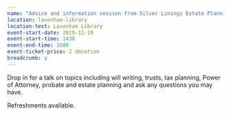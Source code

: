 ```yaml
---
name: "Advice and information session from Silver Linings Estate Planning"
location: lavenham-library
location-text: Lavenham Library
event-start-date: 2019-11-19
event-start-time: 1430
event-end-time: 1600
event-ticket-price: 2 donation
breadcrumb: y
---
```


Drop in for a talk on topics including will writing, trusts, tax planning, Power of Attorney, probate and estate planning and ask any questions you may have.

Refreshments available.
